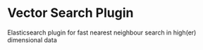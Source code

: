 # Vector Search Plugin

Elasticsearch plugin for fast nearest neighbour search in high(er) dimensional data
